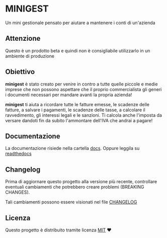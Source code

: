 # MINIGEST

Un mini gestionale pensato per aiutare a mantenere i conti di un'azienda

## Attenzione

Questo è un prodotto beta e quindi non è consigliabile utilizzarlo in un ambiente di produzione

## Obiettivo

**minigest** è stato creato per venire in contro a tutte quelle piccole e medie imprese che non possono aspettare che il proprio commercialista gli generi i documenti necessari per mandare avanti la propria azienda!

**minigest** ti aiuta a ricordare tutte le fatture emesse, le scadenze delle fatture, a salvare i pagamenti, le scadenze delle tasse, a calcolare il ravvedimento, gli interessi legali e le sanzioni. Ti calcola anche l'imposta da versare dandoti fin da subito l'ammontare dell'IVA che andrai a pagare!

## Documentazione

La documentazione risiede nella cartella [docs](./docs). Oppure leggila su [readthedocs](https://minigest.readthedocs.io/it/latest/)

## Changelog

Prima di aggiornare questo progetto alla versione più recente, controllare eventuali cambiamenti che potrebbero creare problemi (BREAKING CHANGES).

Tali cambiamenti possono essere visionati nel file [CHANGELOG](./CHANGELOG.md)

## Licenza

Questo progetto è distribuito tramite licenza [MIT](./LICENSE) :heart:
